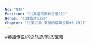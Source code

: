```yaml
---
No: "039"
Position: "[[奥洛克斯峡谷道2]]"
Bonus: "七耀晶片x150"
Chapter: "[[第二章 美丽的翡翠公都#5 29]]"
---
```


#英雄传说/闪之轨迹/笔记/宝箱